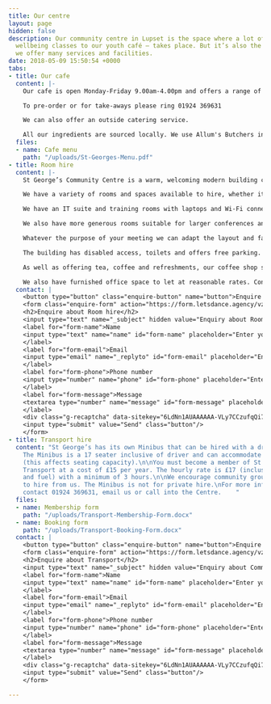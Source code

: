 ```yaml
---
title: Our centre
layout: page
hidden: false
description: Our community centre in Lupset is the space where a lot of our work – from
  wellbeing classes to our youth café – takes place. But it’s also the base from which
  we offer many services and facilities.
date: 2018-05-09 15:50:54 +0000
tabs:
- title: Our cafe
  content: |-
    Our cafe is open Monday-Friday 9.00am-4.00pm and offers a range of wholesome, nutritious home-cooked hot and cold meals, drinks and snacks. We have daily specials available as well as lovely homemade cakes to tempt you!

    To pre-order or for take-aways please ring 01924 369631

    We can also offer an outside catering service.

    All our ingredients are sourced locally. We use Allum's Butchers in Wakefield, Hoffman's in Wakefield and RK Harris in Leeds.
  files:
  - name: Cafe menu
    path: "/uploads/St-Georges-Menu.pdf"
- title: Room hire
  content: |-
    St George’s Community Centre is a warm, welcoming modern building close to Wakefield City Centre with good motorway links.

    We have a variety of rooms and spaces available to hire, whether it’s for a group activity, training session, seminar, interviewing, on a one-off or regular basis.

    We have an IT suite and training rooms with laptops and Wi-Fi connection, OHP’s, flip charts, multimedia projector, TV, video/DVD, and whiteboards.

    We also have more generous rooms suitable for larger conferences and seminars.

    Whatever the purpose of your meeting we can adapt the layout and facilities of the room to suit your individual needs.

    The building has disabled access, toilets and offers free parking.

    As well as offering tea, coffee and refreshments, our coffee shop staff can provide catering services. Please ask for details when booking.

    We also have furnished office space to let at reasonable rates. Contact us for prices.
  contact: |
    <button type="button" class="enquire-button" name="button">Enquire about room hire</button>
    <form class="enquire-form" action="https://form.letsdance.agency/vzMz7DYk" method="POST">
    <h2>Enquire about Room hire</h2>
    <input type="text" name="_subject" hidden value="Enquiry about Room Hire from St George’s website"/>
    <label for="form-name">Name
    <input type="text" name="name" id="form-name" placeholder="Enter your name" required/>
    </label>
    <label for="form-email">Email
    <input type="email" name="_replyto" id="form-email" placeholder="Enter your email address" required/>
    </label>
    <label for="form-phone">Phone number
    <input type="number" name="phone" id="form-phone" placeholder="Enter your phone number (optional)"/>
    </label>
    <label for="form-message">Message
    <textarea type="number" name="message" id="form-message" placeholder="Enter your message"></textarea>
    </label>
    <div class="g-recaptcha" data-sitekey="6LdNn1AUAAAAAA-VLy7CCzufqQi7EhPyoWQwcHIM"></div>
    <input type="submit" value="Send" class="button"/>
    </form>
- title: Transport hire
  content: "St George’s has its own Minibus that can be hired with a driver included.
    The Minibus is a 17 seater inclusive of driver and can accommodate up to 2 wheelchairs
    (this affects seating capacity).\n\nYou must become a member of St George’s Community
    Transport at a cost of £15 per year. The hourly rate is £17 (inclusive of driver
    and fuel) with a minimum of 3 hours.\n\nWe encourage community groups and organisations
    to hire from us. The Minibus is not for private hire.\nFor more information please
    contact 01924 369631, email us or call into the Centre.    "
  files:
  - name: Membership form
    path: "/uploads/Transport-Membership-Form.docx"
  - name: Booking form
    path: "/uploads/Transport-Booking-Form.docx"
  contact: |
    <button type="button" class="enquire-button" name="button">Enquire about transport</button>
    <form class="enquire-form" action="https://form.letsdance.agency/vzMz7DYk" method="POST">
    <h2>Enquire about Transport</h2>
    <input type="text" name="_subject" hidden value="Enquiry about Community Transport from St George’s website"/>
    <label for="form-name">Name
    <input type="text" name="name" id="form-name" placeholder="Enter your name" required/>
    </label>
    <label for="form-email">Email
    <input type="email" name="_replyto" id="form-email" placeholder="Enter your email address" required/>
    </label>
    <label for="form-phone">Phone number
    <input type="number" name="phone" id="form-phone" placeholder="Enter your phone number (optional)"/>
    </label>
    <label for="form-message">Message
    <textarea type="number" name="message" id="form-message" placeholder="Enter your message"></textarea>
    </label>
    <div class="g-recaptcha" data-sitekey="6LdNn1AUAAAAAA-VLy7CCzufqQi7EhPyoWQwcHIM"></div>
    <input type="submit" value="Send" class="button"/>
    </form>

---
```

